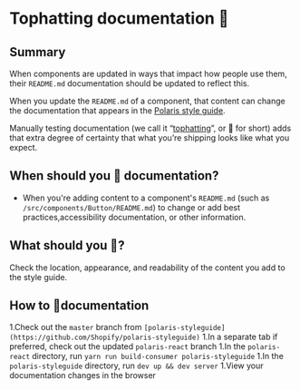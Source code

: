 # Tophatting documentation 🎩

## Summary

When components are updated in ways that impact how people use them, their `README.md` documentation should be updated to reflect this.

When you update the `README.md` of a component, that content can change the documentation that appears in the [Polaris style guide](https://polaris.shopify.com/).

Manually testing documentation (we call it “[tophatting](https://github.com/Shopify/polaris-react/blob/master/documentation/Tophatting.md#history-of-the-phrase)”, or 🎩 for short) adds that extra degree of certainty that what you’re shipping looks like what you expect.

## When should you 🎩 documentation?

- When you're adding content to a component's `README.md` (such as `/src/components/Button/README.md`) to change or add best practices,accessibility documentation, or other information.

## What should you 🎩?

Check the location, appearance, and readability of the content you add to the style guide.

## How to 🎩documentation

1.Check out the `master` branch from `[polaris-styleguide](https://github.com/Shopify/polaris-styleguide)`
1.In a separate tab if preferred, check out the updated `polaris-react` branch
1.In the `polaris-react` directory, run `yarn run build-consumer polaris-styleguide`
1.In the `polaris-styleguide` directory, run `dev up && dev server`
1.View your documentation changes in the browser
